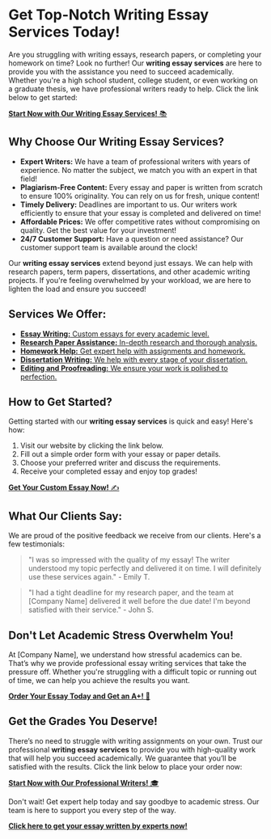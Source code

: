 <h1>Get Top-Notch Writing Essay Services Today!</h1>

<p>Are you struggling with writing essays, research papers, or completing your homework on time? Look no further! Our <strong>writing essay services</strong> are here to provide you with the assistance you need to succeed academically. Whether you're a high school student, college student, or even working on a graduate thesis, we have professional writers ready to help. Click the link below to get started:</p>

<p><a href="https://tinyurl.com/topessay?keyword=writing+essay+services" target="_blank"><strong>Start Now with Our Writing Essay Services!</strong> 📚</a></p>

<h2>Why Choose Our Writing Essay Services?</h2>

<ul>
  <li><strong>Expert Writers:</strong> We have a team of professional writers with years of experience. No matter the subject, we match you with an expert in that field!</li>
  <li><strong>Plagiarism-Free Content:</strong> Every essay and paper is written from scratch to ensure 100% originality. You can rely on us for fresh, unique content!</li>
  <li><strong>Timely Delivery:</strong> Deadlines are important to us. Our writers work efficiently to ensure that your essay is completed and delivered on time!</li>
  <li><strong>Affordable Prices:</strong> We offer competitive rates without compromising on quality. Get the best value for your investment!</li>
  <li><strong>24/7 Customer Support:</strong> Have a question or need assistance? Our customer support team is available around the clock!</li>
</ul>

<p>Our <strong>writing essay services</strong> extend beyond just essays. We can help with research papers, term papers, dissertations, and other academic writing projects. If you're feeling overwhelmed by your workload, we are here to lighten the load and ensure you succeed!</p>

<h2>Services We Offer:</h2>
<ul>
  <li><a href="https://tinyurl.com/topessay?keyword=writing+essay+services" target="_blank"><strong>Essay Writing:</strong> Custom essays for every academic level.</a></li>
  <li><a href="https://tinyurl.com/topessay?keyword=writing+essay+services" target="_blank"><strong>Research Paper Assistance:</strong> In-depth research and thorough analysis.</a></li>
  <li><a href="https://tinyurl.com/topessay?keyword=writing+essay+services" target="_blank"><strong>Homework Help:</strong> Get expert help with assignments and homework.</a></li>
  <li><a href="https://tinyurl.com/topessay?keyword=writing+essay+services" target="_blank"><strong>Dissertation Writing:</strong> We help with every stage of your dissertation.</a></li>
  <li><a href="https://tinyurl.com/topessay?keyword=writing+essay+services" target="_blank"><strong>Editing and Proofreading:</strong> We ensure your work is polished to perfection.</a></li>
</ul>

<h2>How to Get Started?</h2>

<p>Getting started with our <strong>writing essay services</strong> is quick and easy! Here's how:</p>

<ol>
  <li>Visit our website by clicking the link below.</li>
  <li>Fill out a simple order form with your essay or paper details.</li>
  <li>Choose your preferred writer and discuss the requirements.</li>
  <li>Receive your completed essay and enjoy top grades!</li>
</ol>

<p><a href="https://tinyurl.com/topessay?keyword=writing+essay+services" target="_blank"><strong>Get Your Custom Essay Now!</strong> ✍️</a></p>

<h2>What Our Clients Say:</h2>

<p>We are proud of the positive feedback we receive from our clients. Here's a few testimonials:</p>

<blockquote>
  <p>"I was so impressed with the quality of my essay! The writer understood my topic perfectly and delivered it on time. I will definitely use these services again." - Emily T.</p>
</blockquote>

<blockquote>
  <p>"I had a tight deadline for my research paper, and the team at [Company Name] delivered it well before the due date! I'm beyond satisfied with their service." - John S.</p>
</blockquote>

<h2>Don't Let Academic Stress Overwhelm You!</h2>

<p>At [Company Name], we understand how stressful academics can be. That’s why we provide professional essay writing services that take the pressure off. Whether you're struggling with a difficult topic or running out of time, we can help you achieve the results you want.</p>

<p><a href="https://tinyurl.com/topessay?keyword=writing+essay+services" target="_blank"><strong>Order Your Essay Today and Get an A+!</strong> 🌟</a></p>

<h2>Get the Grades You Deserve!</h2>

<p>There’s no need to struggle with writing assignments on your own. Trust our professional <strong>writing essay services</strong> to provide you with high-quality work that will help you succeed academically. We guarantee that you’ll be satisfied with the results. Click the link below to place your order now:</p>

<p><a href="https://tinyurl.com/topessay?keyword=writing+essay+services" target="_blank"><strong>Start Now with Our Professional Writers!</strong> 🎓</a></p>

<p>Don't wait! Get expert help today and say goodbye to academic stress. Our team is here to support you every step of the way. </p>

<p><a href="https://tinyurl.com/topessay?keyword=writing+essay+services" target="_blank"><strong>Click here to get your essay written by experts now!</str
Professional Writing Services: Essays, Research Papers, and More
